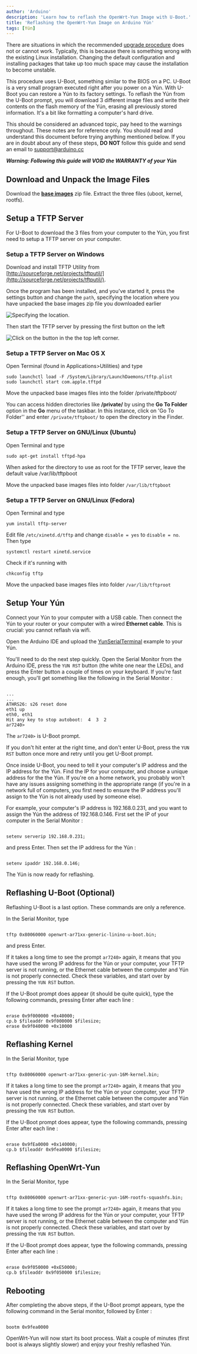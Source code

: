 ```yaml
---
author: 'Arduino'
description: 'Learn how to reflash the OpenWrt-Yun Image with U-Boot.'
title: 'Reflashing the OpenWrt-Yun Image on Arduino Yún'
tags: [Yún]
---
```


There are situations in which the recommended [upgrade procedure](https://www.arduino.cc/en/Tutorial/YunSysupgrade) does not or cannot work. Typically, this is because there is something wrong with the existing Linux installation. Changing the default  configuration and installing packages that take up too much space may cause the installation to become unstable.

This procedure uses U-Boot, something similar to the BIOS on a PC.  U-Boot is a very small program executed right after you power on a Yún. With U-Boot you can restore a Yún to its factory settings. To reflash the Yún from the U-Boot prompt, you will download 3 different image files and write their contents on the flash memory of the Yún, erasing all previously stored information. It's a bit like formatting a computer's hard drive.

This should be considered an advanced topic, pay heed to the warnings throughout. These notes are for reference only. You should read and understand this document before trying anything mentioned below.
If you are in doubt about any of these steps, **DO NOT** follow this guide and send an email to support@arduino.cc

***Warning: Following this guide will VOID the WARRANTY of your Yún***

## Download and Unpack the Image Files

Download the **[base images](https://content.arduino.cc/assets/YunImage_v1.5.3.zip)** zip file. Extract the three files (uboot, kernel, rootfs).

## Setup a TFTP Server

For U-Boot to download the 3 files from your computer to the Yún, you first need to setup a TFTP server on your computer.

### Setup a TFTP Server on Windows

Download and install TFTP Utility from [http://sourceforge.net/projects/tftputil/](http://sourceforge.net/projects/tftputil/).

Once the program has been installed, and you've started it, press the settings button and change the `path`, specifying the location where you have unpacked the base images zip file you downloaded earlier

![Specifying the location.](assets/tftp_windows1.png)

Then start the TFTP server by pressing the first button on the left

![Click on the button in the the top left corner.](assets/tftp_windows2.png)

### Setup a TFTP Server on Mac OS X

Open Terminal (found in Applications>Utilities) and type

```arduino
sudo launchctl load -F /System/Library/LaunchDaemons/tftp.plist
sudo launchctl start com.apple.tftpd
```

Move the unpacked base images files into the folder /private/tftpboot/

You can access hidden directories like **/private/** by using the **Go To Folder** option in the **Go** menu of the taskbar. In this instance, click on 'Go To Folder'' and enter `/private/tftpboot/` to open the directory in the Finder.

### Setup a TFTP Server on GNU/Linux (Ubuntu)

Open Terminal and type

```arduino
sudo apt-get install tftpd-hpa
```

When asked for the directory to use as root for the TFTP server, leave the default value /var/lib/tftpboot

Move the unpacked base images files into folder `/var/lib/tftpboot`

### Setup a TFTP Server on GNU/Linux (Fedora)

Open Terminal and type

```arduino
yum install tftp-server
```

Edit file `/etc/xinetd.d/tftp` and change `disable = yes` to `disable = no`. Then type

```arduino
systemctl restart xinetd.service
```

Check if it's running with

```arduino
chkconfig tftp
```

Move the unpacked base images files into folder `/var/lib/tftproot`

## Setup Your Yún

Connect your Yún to your computer with a USB cable. Then connect the Yún to your router or your computer with a wired **Ethernet cable**. This is crucial: you cannot reflash via wifi.

Open the Arduino IDE and upload the [YunSerialTerminal](https://www.arduino.cc/en/Tutorial/LibraryExamples/YunSerialTerminal) example to your Yún.

You'll need to do the next step quickly. Open the Serial Monitor from the Arduino IDE, press the `YUN RST` button (the white one near the LEDs), and press the Enter button a couple of times on your keyboard. If you're fast enough, you'll get something like the following in the Serial Monitor :

```arduino

...
...
ATHRS26: s26 reset done
eth1 up
eth0, eth1
Hit any key to stop autoboot:  4  3  2
ar7240>

```

The `ar7240>` is U-Boot prompt.

If you don't hit enter at the right time, and don't enter U-Boot, press the `YUN RST` button once more and retry until you get U-Boot prompt.

Once inside U-Boot, you need to tell it your computer's IP address and the IP address for the Yún. Find the IP for your computer, and choose a unique address for the the  Yún. If you're on a home network, you probably won't have any issues assigning something in the appropriate range (if you're in a network full of computers, you first need to ensure the IP address you'll assign to the Yún is not already used by someone else).

For example, your computer's IP address is 192.168.0.231, and you want to assign the  Yún the address of 192.168.0.146. First set the IP of your computer in the Serial Monitor :

```arduino

setenv serverip 192.168.0.231;

```

and press Enter. Then set the IP address for the Yún :

```arduino

setenv ipaddr 192.168.0.146;

```

The Yún is now ready for reflashing.

## Reflashing U-Boot (Optional)

Reflashing U-Boot is a last option. These commands are only a reference.

In the Serial Monitor, type

```arduino

tftp 0x80060000 openwrt-ar71xx-generic-linino-u-boot.bin;

```

and press Enter.

If it takes a long time to see the prompt `ar7240>` again, it means that you have used the wrong IP address for the  Yún or your computer, your TFTP server is not running, or the Ethernet cable between the computer and  Yún is not properly connected. Check these variables, and start over by pressing the `YUN RST` button.

If the U-Boot prompt does appear (it should be quite quick), type the following commands, pressing Enter after each line :

```arduino

erase 0x9f000000 +0x40000;
cp.b $fileaddr 0x9f000000 $filesize;
erase 0x9f040000 +0x10000

```

## Reflashing Kernel

In the Serial Monitor, type

```arduino

tftp 0x80060000 openwrt-ar71xx-generic-yun-16M-kernel.bin;

```

If it takes a long time to see the prompt `ar7240>` again, it means that you have used the wrong IP address for the  Yún or your computer, your TFTP server is not running, or the Ethernet cable between the computer and  Yún is not properly connected. Check these variables, and start over by pressing the `YUN RST` button.

If the U-Boot prompt does appear, type the following commands, pressing Enter after each line :

```arduino

erase 0x9fEa0000 +0x140000;
cp.b $fileaddr 0x9fea0000 $filesize;

```

## Reflashing OpenWrt-Yun

In the Serial Monitor, type

```arduino

tftp 0x80060000 openwrt-ar71xx-generic-yun-16M-rootfs-squashfs.bin;

```

If it takes a long time to see the prompt `ar7240>` again, it means that you have used the wrong IP address for the  Yún or your computer, your TFTP server is not running, or the Ethernet cable between the computer and  Yún is not properly connected. Check these variables, and start over by pressing the `YUN RST` button.

If the U-Boot prompt does appear, type the following commands, pressing Enter after each line :

```arduino

erase 0x9f050000 +0xE50000;
cp.b $fileaddr 0x9f050000 $filesize;

```

## Rebooting

After completing the above steps, if the U-Boot prompt appears, type the following command in the Serial monitor, followed by  Enter :

```arduino

bootm 0x9fea0000

```

OpenWrt-Yun will now start its boot process. Wait a couple of minutes (first boot is always slightly slower) and enjoy your freshly reflashed Yún.